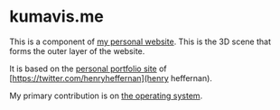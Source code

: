 # kumavis.me

This is a component of [my personal website](https://kumavis.me).
This is the 3D scene that forms the outer layer of the website.

It is based on the [personal portfolio site](https://github.com/henryjeff/portfolio-website) of [https://twitter.com/henryheffernan](henry heffernan).

My primary contribution is on [the operating system](https://github.com/kumavis/kumavOS).